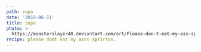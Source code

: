 ```yaml
---
path: zupa
date: '2018-06-11'
title: zupa
photo: >-
  https://monsterslayer48.deviantart.com/art/Please-don-t-eat-my-ass-spirits-710015164
recipe: please dont eat my asss sprirtss.
---
```



